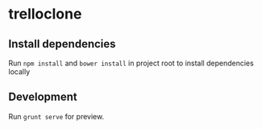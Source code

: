 # trelloclone

## Install dependencies

Run `npm install` and `bower install` in project root to install dependencies locally

## Development

Run `grunt serve` for preview.
